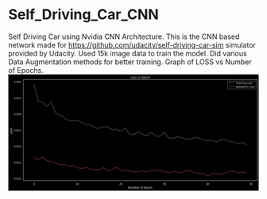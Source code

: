 # Self_Driving_Car_CNN
Self Driving Car using Nvidia CNN Architecture. This is the CNN based network made for https://github.com/udacity/self-driving-car-sim simulator provided by Udacity. Used 15k image data to train the model. Did various Data Augmentation methods for better training.
Graph of LOSS vs Number of Epochs.
![alt text](https://github.com/Laveen-exe/Self_Driving_Car_CNN/blob/main/Images/Loss.png)
